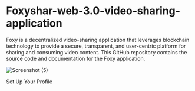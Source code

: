 # Foxyshar-web-3.0-video-sharing-application
Foxy is a decentralized video-sharing application that leverages blockchain technology to provide a secure, transparent, and user-centric platform for sharing and consuming video content. This GitHub repository contains the source code and documentation for the Foxy application.

![Screenshot (5)](https://github.com/sakshee23/Foxyshar-web-3.0-video-sharing-application/assets/69386473/c027f538-0150-4eac-b3b6-6d4a8be9f26e)

Set Up Your Profile

